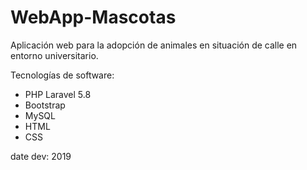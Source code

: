# WebApp-Mascotas
Aplicación web para la adopción de animales en situación de calle en entorno universitario.

Tecnologías de software:
  - PHP Laravel 5.8
  - Bootstrap
  - MySQL
  - HTML
  - CSS

date dev: 2019
